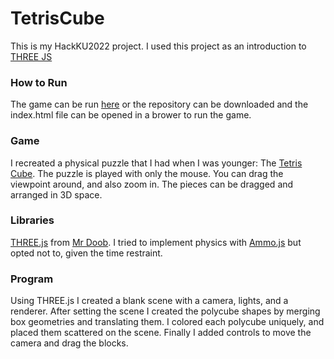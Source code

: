 # TetrisCube
This is my HackKU2022 project.
I used this project as an introduction to [THREE JS](https://threejs.org)

### How to Run
The game can be run [here](https://ethanosorio.github.io/TetrisCube) or
the repository can be downloaded and the index.html file can be opened in a brower to run the game.

### Game
I recreated a physical puzzle that I had when I was younger: The [Tetris Cube](https://g.co/kgs/iaGDdg).
The puzzle is played with only the mouse. You can drag the viewpoint around, and also zoom in.
The pieces can be dragged and arranged in 3D space.

### Libraries
[THREE.js](https://github.com/mrdoob/three.js) from [Mr Doob](https://mrdoob.com).
I tried to implement physics with [Ammo.js](https://github.com/kripken/ammo.js) but opted not to, given the time restraint.

### Program
Using THREE.js I created a blank scene with a camera, lights, and a renderer.
After setting the scene I created the polycube shapes by merging box geometries and translating them.
I colored each polycube uniquely, and placed them scattered on the scene.
Finally I added controls to move the camera and drag the blocks.
